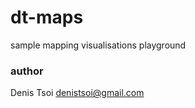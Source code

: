# dt-maps  

sample mapping visualisations playground  

### author   
Denis Tsoi <denistsoi@gmail.com>  